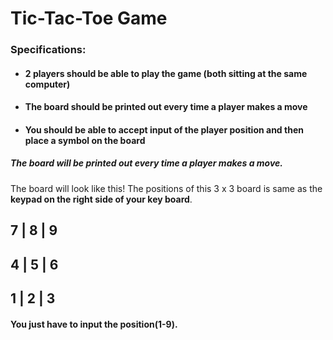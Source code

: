 # Tic-Tac-Toe Game

### Specifications: 
* #### 2 players should be able to play the game (both sitting at the same computer)
* #### The board should be printed out every time a player makes a move
* #### You should be able to accept input of the player position and then place a symbol on the board

##### The board will be printed out every time a player makes a move.
The board will look like this!
The positions of this 3 x 3 board is same as the **keypad on the right side of your key board**.

 7 | 8 | 9
-----------
 4 | 5 | 6
-----------
 1 | 2 | 3
-----------

#### You just have to input the position(1-9).
